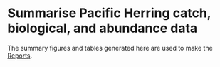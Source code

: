 # Summarise Pacific Herring catch, biological, and abundance data

The summary figures and tables generated here are used to make the [Reports](https://github.com/grinnellm/Reports).

